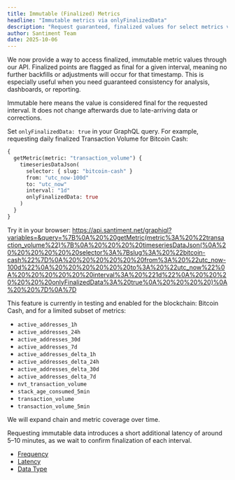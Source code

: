 ```yaml
---
title: Immutable (Finalized) Metrics
headline: "Immutable metrics via onlyFinalizedData"
description: "Request guaranteed, finalized values for select metrics via the onlyFinalizedData flag in our GraphQL API."
author: Santiment Team
date: 2025-10-06
---
```


We now provide a way to access finalized, immutable metric values through our API. Finalized points are flagged as final for a given interval, meaning no further backfills or adjustments will occur for that timestamp. This is especially useful when you need guaranteed consistency for analysis, dashboards, or reporting.

<Notebox type="openBook">
Immutable here means the value is considered final for the requested interval. It does not change afterwards due to late-arriving data or corrections.
</Notebox>

<Resource title="How to request immutable data">

Set `onlyFinalizedData: true` in your GraphQL query. For example, requesting daily finalized Transaction Volume for Bitcoin Cash:

```graphql
{
  getMetric(metric: "transaction_volume") {
    timeseriesDataJson(
      selector: { slug: "bitcoin-cash" }
      from: "utc_now-100d"
      to: "utc_now"
      interval: "1d"
      onlyFinalizedData: true
    )
  }
}
```

Try it in your browser: https://api.santiment.net/graphiql?variables=&query=%7B%0A%20%20getMetric(metric%3A%20%22transaction_volume%22)%7B%0A%20%20%20%20timeseriesDataJson(%0A%20%20%20%20%20%20selector%3A%7Bslug%3A%20%22bitcoin-cash%22%7D%0A%20%20%20%20%20%20from%3A%20%22utc_now-100d%22%0A%20%20%20%20%20%20to%3A%20%22utc_now%22%0A%20%20%20%20%20%20interval%3A%20%221d%22%0A%20%20%20%20%20%20onlyFinalizedData%3A%20true%0A%20%20%20%20)%0A%20%20%7D%0A%7D

</Resource>

<Resource title="Supported scope (WIP)">

This feature is currently in testing and enabled for the blockchain: Bitcoin Cash, and for a limited subset of metrics:

- `active_addresses_1h`
- `active_addresses_24h`
- `active_addresses_30d`
- `active_addresses_7d`
- `active_addresses_delta_1h`
- `active_addresses_delta_24h`
- `active_addresses_delta_30d`
- `active_addresses_delta_7d`
- `nvt_transaction_volume`
- `stack_age_consumed_5min`
- `transaction_volume`
- `transaction_volume_5min`

We will expand chain and metric coverage over time.

</Resource>

<Notebox type="exclamation">
Requesting immutable data introduces a short additional latency of around 5–10 minutes, as we wait to confirm finalization of each interval.
</Notebox>

<Resource title="Related reading">

- [Frequency](/metrics/details/frequency)
- [Latency](/metrics/details/latency)
- [Data Type](/metrics/details/data-type)

</Resource>

